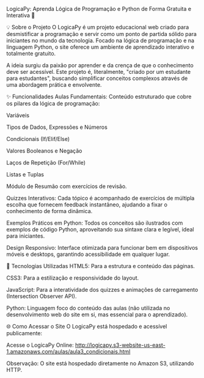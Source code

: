 LogicaPy: Aprenda Lógica de Programação e Python de Forma Gratuita e Interativa 🐍

💡 Sobre o Projeto
O LogicaPy é um projeto educacional web criado para desmistificar a programação e servir como um ponto de partida sólido para iniciantes no mundo da tecnologia. Focado na lógica de programação e na linguagem Python, o site oferece um ambiente de aprendizado interativo e totalmente gratuito.

A ideia surgiu da paixão por aprender e da crença de que o conhecimento deve ser acessível. Este projeto é, literalmente, "criado por um estudante para estudantes", buscando simplificar conceitos complexos através de uma abordagem prática e envolvente.

✨ Funcionalidades
Aulas Fundamentais: Conteúdo estruturado que cobre os pilares da lógica de programação:

Variáveis

Tipos de Dados, Expressões e Números

Condicionais (If/Elif/Else)

Valores Booleanos e Negação

Laços de Repetição (For/While)

Listas e Tuplas

Módulo de Resumão com exercícios de revisão.

Quizzes Interativos: Cada tópico é acompanhado de exercícios de múltipla escolha que fornecem feedback instantâneo, ajudando a fixar o conhecimento de forma dinâmica.

Exemplos Práticos em Python: Todos os conceitos são ilustrados com exemplos de código Python, aproveitando sua sintaxe clara e legível, ideal para iniciantes.

Design Responsivo: Interface otimizada para funcionar bem em dispositivos móveis e desktops, garantindo acessibilidade em qualquer lugar.

🚀 Tecnologias Utilizadas
HTML5: Para a estrutura e conteúdo das páginas.

CSS3: Para a estilização e responsividade do layout.

JavaScript: Para a interatividade dos quizzes e animações de carregamento (Intersection Observer API).

Python: Linguagem foco do conteúdo das aulas (não utilizada no desenvolvimento web do site em si, mas essencial para o aprendizado).

🌐 Como Acessar o Site
O LogicaPy está hospedado e acessível publicamente:

Acesse o LogicaPy Online: http://logicapy.s3-website-us-east-1.amazonaws.com/aulas/aula3_condicionais.html

Observação: O site está hospedado diretamente no Amazon S3, utilizando HTTP.
